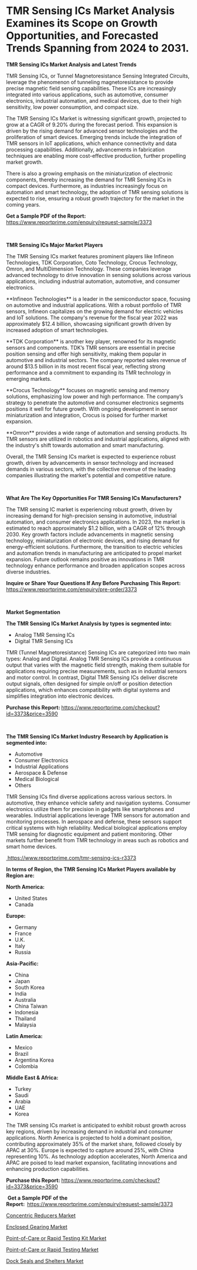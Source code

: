 <p><h1>TMR Sensing ICs Market Analysis Examines its Scope on Growth Opportunities, and Forecasted Trends Spanning from 2024 to 2031.</h1></p><p><strong>TMR Sensing ICs Market Analysis and Latest Trends</strong></p>
<p><p>TMR Sensing ICs, or Tunnel Magnetoresistance Sensing Integrated Circuits, leverage the phenomenon of tunneling magnetoresistance to provide precise magnetic field sensing capabilities. These ICs are increasingly integrated into various applications, such as automotive, consumer electronics, industrial automation, and medical devices, due to their high sensitivity, low power consumption, and compact size.</p><p>The TMR Sensing ICs Market is witnessing significant growth, projected to grow at a CAGR of 9.20% during the forecast period. This expansion is driven by the rising demand for advanced sensor technologies and the proliferation of smart devices. Emerging trends include the integration of TMR sensors in IoT applications, which enhance connectivity and data processing capabilities. Additionally, advancements in fabrication techniques are enabling more cost-effective production, further propelling market growth.</p><p>There is also a growing emphasis on the miniaturization of electronic components, thereby increasing the demand for TMR Sensing ICs in compact devices. Furthermore, as industries increasingly focus on automation and smart technology, the adoption of TMR sensing solutions is expected to rise, ensuring a robust growth trajectory for the market in the coming years.</p></p>
<p><strong>Get a Sample PDF of the Report:&nbsp;</strong> <a href="https://www.reportprime.com/enquiry/request-sample/3373">https://www.reportprime.com/enquiry/request-sample/3373</a></p>
<p>&nbsp;</p>
<p><strong>TMR Sensing ICs Major Market Players</strong></p>
<p><p>The TMR Sensing ICs market features prominent players like Infineon Technologies, TDK Corporation, Coto Technology, Crocus Technology, Omron, and MultiDimension Technology. These companies leverage advanced technology to drive innovation in sensing solutions across various applications, including industrial automation, automotive, and consumer electronics.</p><p>**Infineon Technologies** is a leader in the semiconductor space, focusing on automotive and industrial applications. With a robust portfolio of TMR sensors, Infineon capitalizes on the growing demand for electric vehicles and IoT solutions. The company's revenue for the fiscal year 2022 was approximately $12.4 billion, showcasing significant growth driven by increased adoption of smart technologies.</p><p>**TDK Corporation** is another key player, renowned for its magnetic sensors and components. TDK’s TMR sensors are essential in precise position sensing and offer high sensitivity, making them popular in automotive and industrial sectors. The company reported sales revenue of around $13.5 billion in its most recent fiscal year, reflecting strong performance and a commitment to expanding its TMR technology in emerging markets.</p><p>**Crocus Technology** focuses on magnetic sensing and memory solutions, emphasizing low power and high performance. The company’s strategy to penetrate the automotive and consumer electronics segments positions it well for future growth. With ongoing development in sensor miniaturization and integration, Crocus is poised for further market expansion.</p><p>**Omron** provides a wide range of automation and sensing products. Its TMR sensors are utilized in robotics and industrial applications, aligned with the industry's shift towards automation and smart manufacturing. </p><p>Overall, the TMR Sensing ICs market is expected to experience robust growth, driven by advancements in sensor technology and increased demands in various sectors, with the collective revenue of the leading companies illustrating the market's potential and competitive nature.</p></p>
<p>&nbsp;</p>
<p><strong>What Are The Key Opportunities For TMR Sensing ICs Manufacturers?</strong></p>
<p><p>The TMR sensing IC market is experiencing robust growth, driven by increasing demand for high-precision sensing in automotive, industrial automation, and consumer electronics applications. In 2023, the market is estimated to reach approximately $1.2 billion, with a CAGR of 12% through 2030. Key growth factors include advancements in magnetic sensing technology, miniaturization of electronic devices, and rising demand for energy-efficient solutions. Furthermore, the transition to electric vehicles and automation trends in manufacturing are anticipated to propel market expansion. Future outlook remains positive as innovations in TMR technology enhance performance and broaden application scopes across diverse industries.</p></p>
<p><strong>Inquire or Share Your Questions If Any Before Purchasing This Report:</strong> <a href="https://www.reportprime.com/enquiry/pre-order/3373">https://www.reportprime.com/enquiry/pre-order/3373</a></p>
<p>&nbsp;</p>
<p><strong>Market Segmentation</strong></p>
<p><strong>The TMR Sensing ICs Market Analysis by types is segmented into:</strong></p>
<p><ul><li>Analog TMR Sensing ICs</li><li>Digital TMR Sensing ICs</li></ul></p>
<p><p>TMR (Tunnel Magnetoresistance) Sensing ICs are categorized into two main types: Analog and Digital. Analog TMR Sensing ICs provide a continuous output that varies with the magnetic field strength, making them suitable for applications requiring precise measurements, such as in industrial sensors and motor control. In contrast, Digital TMR Sensing ICs deliver discrete output signals, often designed for simple on/off or position detection applications, which enhances compatibility with digital systems and simplifies integration into electronic devices.</p></p>
<p><strong>Purchase this Report:&nbsp;</strong><a href="https://www.reportprime.com/checkout?id=3373&price=3590">https://www.reportprime.com/checkout?id=3373&price=3590</a></p>
<p>&nbsp;</p>
<p><strong>The TMR Sensing ICs Market Industry Research by Application is segmented into:</strong></p>
<p><ul><li>Automotive</li><li>Consumer Electronics</li><li>Industrial Applications</li><li>Aerospace & Defense</li><li>Medical Biological</li><li>Others</li></ul></p>
<p><p>TMR Sensing ICs find diverse applications across various sectors. In automotive, they enhance vehicle safety and navigation systems. Consumer electronics utilize them for precision in gadgets like smartphones and wearables. Industrial applications leverage TMR sensors for automation and monitoring processes. In aerospace and defense, these sensors support critical systems with high reliability. Medical biological applications employ TMR sensing for diagnostic equipment and patient monitoring. Other markets further benefit from TMR technology in areas such as robotics and smart home devices.</p></p>
<p><a href="https://www.reportprime.com/tmr-sensing-ics-r3373">&nbsp;https://www.reportprime.com/tmr-sensing-ics-r3373</a></p>
<p><strong>In terms of Region, the TMR Sensing ICs Market Players available by Region are:</strong></p>
<p>
    <p> <strong> North America: </strong>
        <ul>
            <li>United States</li>
            <li>Canada</li>
        </ul>
        </p> 
    <p> <strong> Europe: </strong>
        <ul>
            <li>Germany</li>
            <li>France</li>
            <li>U.K.</li>
            <li>Italy</li>
            <li>Russia</li>
        </ul>
        </p> 
    <p> <strong> Asia-Pacific: </strong>
        <ul>
            <li>China</li>
            <li>Japan</li>
            <li>South Korea</li>
            <li>India</li>
            <li>Australia</li>
            <li>China Taiwan</li>
            <li>Indonesia</li>
            <li>Thailand</li>
            <li>Malaysia</li>
        </ul>
        </p> 
    <p> <strong> Latin America: </strong>
        <ul>
            <li>Mexico</li>
            <li>Brazil</li>
            <li>Argentina Korea</li>
            <li>Colombia</li>
        </ul>
        </p> 
    <p> <strong> Middle East & Africa: </strong>
        <ul>
            <li>Turkey</li>
            <li>Saudi</li>
            <li>Arabia</li>
            <li>UAE</li>
            <li>Korea</li>
        </ul>
    </p>
    </p>
<p><p>The TMR sensing ICs market is anticipated to exhibit robust growth across key regions, driven by increasing demand in industrial and consumer applications. North America is projected to hold a dominant position, contributing approximately 35% of the market share, followed closely by APAC at 30%. Europe is expected to capture around 25%, with China representing 10%. As technology adoption accelerates, North America and APAC are poised to lead market expansion, facilitating innovations and enhancing production capabilities.</p></p>
<p><strong>Purchase this Report: </strong><a href="https://www.reportprime.com/checkout?id=3373&price=3590">https://www.reportprime.com/checkout?id=3373&price=3590</a></p>
<p>&nbsp;<strong>Get a Sample PDF of the Report:&nbsp;&nbsp;</strong><a href="https://www.reportprime.com/enquiry/request-sample/3373">https://www.reportprime.com/enquiry/request-sample/3373</a></p>
<p><strong></strong></p>
<p><p><a href="https://www.linkedin.com/pulse/strategic-market-insights-navigating-global-concentric-reducers-ipl1c?trackingId=S%2FyCHlTrQ%2F%2BXye4PLelEAw%3D%3D">Concentric Reducers Market</a></p><p><a href="https://www.linkedin.com/pulse/global-enclosed-gearing-market-size-trends-analysis-regional-dugvc?trackingId=%2FQgSAY9zSTODhmpqm3JqXw%3D%3D">Enclosed Gearing Market</a></p><p><a href="https://issuu.com/reportprime-2/docs/point-of-care-or-rapid-testing-kit-_f8e5a7a1107d70">Point-of-Care or Rapid Testing Kit Market</a></p><p><a href="https://issuu.com/reportprime-2/docs/point-of-care-or-rapid-testing-mark_4894f5e8eb8b4b">Point-of-Care or Rapid Testing Market</a></p><p><a href="https://www.linkedin.com/pulse/what-growth-opportunities-challenges-dock-seals-shelters-market-dlhbc?trackingId=ntgaLLspSGihlR46FhHQgw%3D%3D">Dock Seals and Shelters Market</a></p></p>